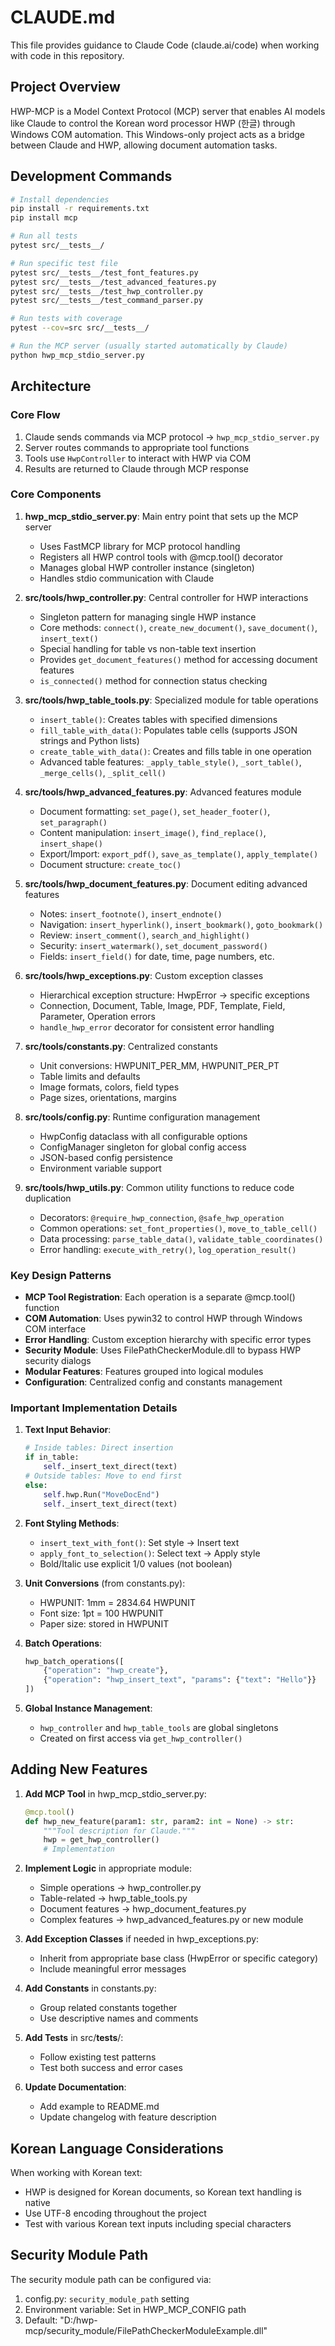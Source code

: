 # CLAUDE.md

This file provides guidance to Claude Code (claude.ai/code) when working with code in this repository.

## Project Overview

HWP-MCP is a Model Context Protocol (MCP) server that enables AI models like Claude to control the Korean word processor HWP (한글) through Windows COM automation. This Windows-only project acts as a bridge between Claude and HWP, allowing document automation tasks.

## Development Commands

```bash
# Install dependencies
pip install -r requirements.txt
pip install mcp

# Run all tests
pytest src/__tests__/

# Run specific test file
pytest src/__tests__/test_font_features.py
pytest src/__tests__/test_advanced_features.py
pytest src/__tests__/test_hwp_controller.py
pytest src/__tests__/test_command_parser.py

# Run tests with coverage
pytest --cov=src src/__tests__/

# Run the MCP server (usually started automatically by Claude)
python hwp_mcp_stdio_server.py
```

## Architecture

### Core Flow
1. Claude sends commands via MCP protocol → `hwp_mcp_stdio_server.py`
2. Server routes commands to appropriate tool functions
3. Tools use `HwpController` to interact with HWP via COM
4. Results are returned to Claude through MCP response

### Core Components

1. **hwp_mcp_stdio_server.py**: Main entry point that sets up the MCP server
   - Uses FastMCP library for MCP protocol handling
   - Registers all HWP control tools with @mcp.tool() decorator
   - Manages global HWP controller instance (singleton)
   - Handles stdio communication with Claude

2. **src/tools/hwp_controller.py**: Central controller for HWP interactions
   - Singleton pattern for managing single HWP instance
   - Core methods: `connect()`, `create_new_document()`, `save_document()`, `insert_text()`
   - Special handling for table vs non-table text insertion
   - Provides `get_document_features()` method for accessing document features
   - `is_connected()` method for connection status checking

3. **src/tools/hwp_table_tools.py**: Specialized module for table operations
   - `insert_table()`: Creates tables with specified dimensions
   - `fill_table_with_data()`: Populates table cells (supports JSON strings and Python lists)
   - `create_table_with_data()`: Creates and fills table in one operation
   - Advanced table features: `_apply_table_style()`, `_sort_table()`, `_merge_cells()`, `_split_cell()`

4. **src/tools/hwp_advanced_features.py**: Advanced features module
   - Document formatting: `set_page()`, `set_header_footer()`, `set_paragraph()`
   - Content manipulation: `insert_image()`, `find_replace()`, `insert_shape()`
   - Export/Import: `export_pdf()`, `save_as_template()`, `apply_template()`
   - Document structure: `create_toc()`

5. **src/tools/hwp_document_features.py**: Document editing advanced features
   - Notes: `insert_footnote()`, `insert_endnote()`
   - Navigation: `insert_hyperlink()`, `insert_bookmark()`, `goto_bookmark()`
   - Review: `insert_comment()`, `search_and_highlight()`
   - Security: `insert_watermark()`, `set_document_password()`
   - Fields: `insert_field()` for date, time, page numbers, etc.

6. **src/tools/hwp_exceptions.py**: Custom exception classes
   - Hierarchical exception structure: HwpError → specific exceptions
   - Connection, Document, Table, Image, PDF, Template, Field, Parameter, Operation errors
   - `handle_hwp_error` decorator for consistent error handling

7. **src/tools/constants.py**: Centralized constants
   - Unit conversions: HWPUNIT_PER_MM, HWPUNIT_PER_PT
   - Table limits and defaults
   - Image formats, colors, field types
   - Page sizes, orientations, margins

8. **src/tools/config.py**: Runtime configuration management
   - HwpConfig dataclass with all configurable options
   - ConfigManager singleton for global config access
   - JSON-based config persistence
   - Environment variable support

9. **src/tools/hwp_utils.py**: Common utility functions to reduce code duplication
   - Decorators: `@require_hwp_connection`, `@safe_hwp_operation`
   - Common operations: `set_font_properties()`, `move_to_table_cell()`
   - Data processing: `parse_table_data()`, `validate_table_coordinates()`
   - Error handling: `execute_with_retry()`, `log_operation_result()`

### Key Design Patterns

- **MCP Tool Registration**: Each operation is a separate @mcp.tool() function
- **COM Automation**: Uses pywin32 to control HWP through Windows COM interface
- **Error Handling**: Custom exception hierarchy with specific error types
- **Security Module**: Uses FilePathCheckerModule.dll to bypass HWP security dialogs
- **Modular Features**: Features grouped into logical modules
- **Configuration**: Centralized config and constants management

### Important Implementation Details

1. **Text Input Behavior**:
   ```python
   # Inside tables: Direct insertion
   if in_table:
       self._insert_text_direct(text)
   # Outside tables: Move to end first
   else:
       self.hwp.Run("MoveDocEnd")
       self._insert_text_direct(text)
   ```

2. **Font Styling Methods**:
   - `insert_text_with_font()`: Set style → Insert text
   - `apply_font_to_selection()`: Select text → Apply style
   - Bold/Italic use explicit 1/0 values (not boolean)

3. **Unit Conversions** (from constants.py):
   - HWPUNIT: 1mm = 2834.64 HWPUNIT
   - Font size: 1pt = 100 HWPUNIT
   - Paper size: stored in HWPUNIT

4. **Batch Operations**:
   ```python
   hwp_batch_operations([
       {"operation": "hwp_create"},
       {"operation": "hwp_insert_text", "params": {"text": "Hello"}}
   ])
   ```

5. **Global Instance Management**:
   - `hwp_controller` and `hwp_table_tools` are global singletons
   - Created on first access via `get_hwp_controller()`

## Adding New Features

1. **Add MCP Tool** in hwp_mcp_stdio_server.py:
   ```python
   @mcp.tool()
   def hwp_new_feature(param1: str, param2: int = None) -> str:
       """Tool description for Claude."""
       hwp = get_hwp_controller()
       # Implementation
   ```

2. **Implement Logic** in appropriate module:
   - Simple operations → hwp_controller.py
   - Table-related → hwp_table_tools.py
   - Document features → hwp_document_features.py
   - Complex features → hwp_advanced_features.py or new module

3. **Add Exception Classes** if needed in hwp_exceptions.py:
   - Inherit from appropriate base class (HwpError or specific category)
   - Include meaningful error messages

4. **Add Constants** in constants.py:
   - Group related constants together
   - Use descriptive names and comments

5. **Add Tests** in src/__tests__/:
   - Follow existing test patterns
   - Test both success and error cases

6. **Update Documentation**:
   - Add example to README.md
   - Update changelog with feature description

## Korean Language Considerations

When working with Korean text:
- HWP is designed for Korean documents, so Korean text handling is native
- Use UTF-8 encoding throughout the project
- Test with various Korean text inputs including special characters

## Security Module Path

The security module path can be configured via:
1. config.py: `security_module_path` setting
2. Environment variable: Set in HWP_MCP_CONFIG path
3. Default: "D:/hwp-mcp/security_module/FilePathCheckerModuleExample.dll"